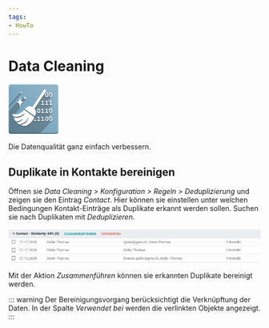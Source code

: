 ```yaml
---
tags:
- HowTo
---
```

# Data Cleaning
![](assets/icon_odoo_data_cleaning.png)

Die Datenqualität ganz einfach verbessern.

## Duplikate in Kontakte bereinigen

Öffnen sie *Data Cleaning > Konfiguration > Regeln > Deduplizierung* und zeigen sie den Eintrag *Contact*. Hier können sie einstellen unter welchen Bedingungen Kontakt-Einträge als Duplikate erkannt werden sollen. Suchen sie nach Duplikaten mit *Deduplizieren*.

![](assets/Data%20Cleaning%20Duplikat.png)

Mit der Aktion *Zusammenführen* können sie erkannten Duplikate bereinigt werden.

::: warning
Der Bereinigungsvorgang berücksichtigt die Verknüpftung der Daten. In der Spalte *Verwendet bei* werden die verlinkten Objekte angezeigt.
:::
